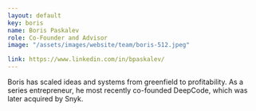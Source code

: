 ```yaml
---
layout: default
key: boris
name: Boris Paskalev
role: Co-Founder and Advisor
image: "/assets/images/website/team/boris-512.jpeg"

link: https://www.linkedin.com/in/bpaskalev/
---
```


Boris has scaled ideas and systems from greenfield to profitability. As a series entrepreneur, he most recently co-founded DeepCode, which was later acquired by Snyk.